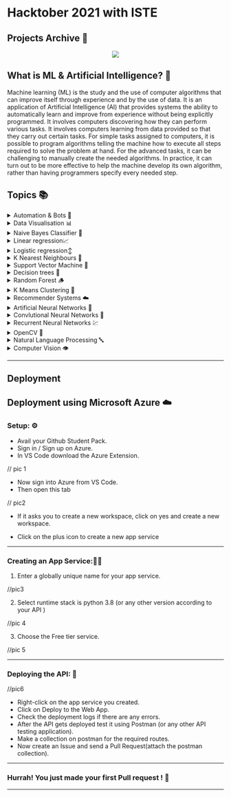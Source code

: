 <h1>
  Hacktober 2021 with ISTE
</h1>

<h2>
  Projects Archive  📨 
</h2>

<p align="center">
<img src="https://github.com/Tirth22/Temp/blob/main/5e0c09805d04718512864363ab3f0d78.gif">
</p>



## What is ML & Artificial Intelligence?  🧠

Machine learning (ML) is the study and the use of computer algorithms that can improve itself through experience and by the use of data. It is an application of Artificial Intelligence (AI) that provides systems the ability to automatically learn and improve from experience without being explicitly programmed. It involves computers discovering how they can perform various tasks. It involves computers learning from data provided so that they carry out certain tasks. For simple tasks assigned to computers, it is possible to program algorithms telling the machine how to execute all steps required to solve the problem at hand. For the advanced tasks, it can be challenging to manually create the needed algorithms. In practice, it can turn out to be more effective to help the machine develop its own algorithm, rather than having programmers specify every needed step.


## Topics 📚

<details>
<summary>Automation & Bots 🤖</summary>
<br>



Relevant Examples:

* Sending email using python
* Linkedin Bots

 </details>

<details>
  
<summary>Data Visualisation 📊</summary>
<br>

Relevant Examples:

* Covid data visualisation
</details>

<details>
<summary>Naive Bayes Classifier 👦</summary>
<br>


Relevant Examples:

* Given the weather conditions, each tuple classifies the conditions as fit(“Yes”) or unfit(“No”) for plaing golf.
 </details>

<details>
<summary>Linear regression📈</summary>
<br>

Relevant Examples:

* Air Quality Prediction
</details>

<details>
<summary>Logistic regression↕️</summary>
<br>



Relevant Examples:

* Diabeties Classification using Logistic regression
</details>
  
<details>
  
<summary>K Nearest Neighbours 🤝</summary>
<br>

Relevant Examples:
 
* Face recognition using haarcascades and KNN
  
</details>

<details>
  
<summary>Support Vector Machine 🧮 </summary>
<br>
  

Relevant Examples:

* SVM for identifying the classification of genes given genes dataset

 </details>

<details>
  
<summary>Decision trees 🌲</summary>
<br>
  

Relevant Examples:

* Predict the surviours left and evaluation metrics using the Titanic dataset.

</details>

<details>
  
<summary>Random Forest 🪵 </summary>
<br>


Relevant Examples:

* Predict the surviours left and evaluation metrics using the Titanic dataset.

  </details>

<details>
  
<summary>K Means Clustering 👥</summary>
<br>


Relevant Examples:

* Dominant color detection

  </details>
  <details>
  
<summary>Recommender Systems ☁️</summary>
<br>

Relevant Examples:

* Recommend movies based on collaborative filtering 

</details>
  <details>
  
<summary>Artificial Neural Networks 🧠</summary>
<br>

Relevant Examples:

* Predict the label of the input image of MNIST Digits and show the evaluation metrics of the model used.

</details>

<details>
  
<summary>Convlutional Neural Networks 🙈</summary>
<br>
  
Relevant Examples:

* Predict the label of the input image of Fashion MNIST  and show the evaluation metrics of the model used
* Cat vs Dog Classifier
* Hand Gesture Recognition

</details>

<details>
  
<summary>Recurrent Neural Networks 💹</summary>
<br>


Relevant Examples:

* Time Series Predictions using RNN.

  </details>
<details>
  
<summary>OpenCV 📸</summary>
<br>

Relevant Examples:

* Mask Detection using Haarcascades and opencv.
</details>
<details>
  
<summary>Natural Language Processing 🔤 </summary>
<br>


Relevant Examples:

* Text rank algortihm to find the most important keywords in a paragraph
</details>
<details>
  
<summary>Computer Vision 👁 </summary>
<br>

Relevant Examples:

* Optical Character Recognition
</details>

---
## Deployment


##  Deployment using Microsoft Azure ☁️

### Setup: ⚙️
* Avail your Github Student Pack. 
* Sign in / Sign up on Azure.  
* In VS Code download the Azure Extension.

// pic 1

* Now sign into Azure from VS Code.
* Then open this tab

// pic2

* If it asks you to create a new workspace, click on yes and create a new workspace.

* Click on the plus icon to create a new app service 
---
### Creating an App Service:👨‍🍳

 1. Enter a globally unique name for your app service.

//pic3

 2. Select runtime stack is python 3.8 (or any other version according to your API )

//pic 4

3. Choose the Free tier service.

//pic 5

---
### Deploying the API: 🚀
//pic6
* Right-click on the app service you created.
* Click on Deploy to the Web App.
* Check the deployment logs if there are any errors.
* After the API gets deployed test it using Postman (or any other API testing application).
* Make a collection on postman for the required routes.
* Now create an Issue and send a Pull Request(attach the postman collection).
---

### Hurrah! You just made your first Pull request ! 🎉

---
